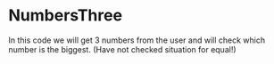 # NumbersThree
In this code we will get 3 numbers from the user and will check which number is the biggest.
(Have not checked situation for equal!)
